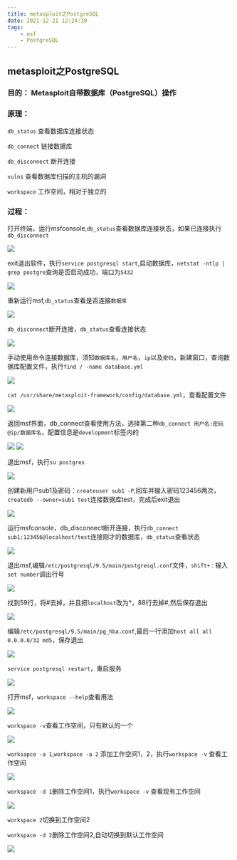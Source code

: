 ```yaml
---
title: metasploit之PostgreSQL
date: 2021-12-21 12:24:10
tags:
    - msf 
    - PostgreSQL
---
```


## metasploit之PostgreSQL

### 目的： Metasploit自带数据库（PostgreSQL）操作

### 原理： 
`db_status`     查看数据库连接状态

`db_connect`  链接数据库

`db_disconnect`    断开连接

`vulns`     查看数据库扫描的主机的漏洞

`workspace`   工作空间，相对于独立的

### 过程：

打开终端，运行msfconsole,`db_status`查看数据库连接状态，如果已连接执行`db_disconnect`

![](https://oxchang.coding.net/p/image-one/d/image/git/raw/master/metasploit%E4%B9%8BPostgreSQL/1.PNG)

exit退出软件，执行`service postgresql start`,启动数据库，`netstat -ntlp | grep postgre`查询是否启动成功，端口为`5432`

![](https://oxchang.coding.net/p/image-one/d/image/git/raw/master/metasploit%E4%B9%8BPostgreSQL/2.PNG)

重新运行msf,`db_status`查看是否连接`数据库`

![](https://oxchang.coding.net/p/image-one/d/image/git/raw/master/metasploit%E4%B9%8BPostgreSQL/3.PNG)

`db_disconnect`断开连接，`db_status`查看连接状态

![](https://oxchang.coding.net/p/image-one/d/image/git/raw/master/metasploit%E4%B9%8BPostgreSQL/4.PNG)

手动使用命令连接数据库，须知`数据库名`，`用户名`，`ip`以及`密码`，新建窗口，查询数据库配置文件，执行`find / -name database.yml`

![](https://oxchang.coding.net/p/image-one/d/image/git/raw/master/metasploit%E4%B9%8BPostgreSQL/5.PNG)

`cat /usr/share/metasploit-framework/config/database.yml`，查看配置文件

![](https://oxchang.coding.net/p/image-one/d/image/git/raw/master/metasploit%E4%B9%8BPostgreSQL/6.PNG)

返回msf界面，db_connect查看使用方法，选择第二种`db_connect 用户名:密码@ip/数据库名`，配置信息是`development`标签内的

![](https://oxchang.coding.net/p/image-one/d/image/git/raw/master/metasploit%E4%B9%8BPostgreSQL/7.PNG)
![](https://oxchang.coding.net/p/image-one/d/image/git/raw/master/metasploit%E4%B9%8BPostgreSQL/8.PNG)

退出msf，执行`su postgres`

![](https://oxchang.coding.net/p/image-one/d/image/git/raw/master/metasploit%E4%B9%8BPostgreSQL/9.PNG)

创建新用户sub1及密码：`createuser sub1 -P`,回车并输入密码123456两次，`createdb --owner=sub1 test`连接数据库test，完成后exit退出

![](https://oxchang.coding.net/p/image-one/d/image/git/raw/master/metasploit%E4%B9%8BPostgreSQL/10.PNG)

运行msfconsole，db_disconnect断开连接，执行`db_connect sub1:123456@localhost/test`连接刚才的数据库，`db_status`查看状态

![](https://oxchang.coding.net/p/image-one/d/image/git/raw/master/metasploit%E4%B9%8BPostgreSQL/11.PNG)

退出msf,编辑`/etc/postgresql/9.5/main/postgresql.conf`文件，`shift+：`输入`set number`调出行号

![](https://oxchang.coding.net/p/image-one/d/image/git/raw/master/metasploit%E4%B9%8BPostgreSQL/12.PNG)

找到59行，将#去掉，并且把`localhost`改为*，88行去掉#,然后保存退出

![](https://oxchang.coding.net/p/image-one/d/image/git/raw/master/metasploit%E4%B9%8BPostgreSQL/13.PNG)

编辑`/etc/postgresql/9.5/main/pg_hba.conf`,最后一行添加`host all all 0.0.0.0/32 md5`，保存退出

![](https://oxchang.coding.net/p/image-one/d/image/git/raw/master/metasploit%E4%B9%8BPostgreSQL/14.PNG)

`service postgresql restart`，重启服务

![](https://oxchang.coding.net/p/image-one/d/image/git/raw/master/metasploit%E4%B9%8BPostgreSQL/15.PNG)

打开msf，`workspace --help`查看用法

![](https://oxchang.coding.net/p/image-one/d/image/git/raw/master/metasploit%E4%B9%8BPostgreSQL/16.PNG)

`workspace -v`查看工作空间，只有默认的一个

![](https://oxchang.coding.net/p/image-one/d/image/git/raw/master/metasploit%E4%B9%8BPostgreSQL/17.PNG)

`worksapce -a 1`,`workspace -a 2` 添加工作空间1，2，执行`workspace -v` 查看工作空间

![](https://oxchang.coding.net/p/image-one/d/image/git/raw/master/metasploit%E4%B9%8BPostgreSQL/18.PNG)

`workspace -d 1`删除工作空间1，执行`workspace -v` 查看现有工作空间

![](https://oxchang.coding.net/p/image-one/d/image/git/raw/master/metasploit%E4%B9%8BPostgreSQL/19.PNG)

`workspace 2`切换到工作空间2

`workspace -d 2`删除工作空间2,自动切换到默认工作空间

![](https://oxchang.coding.net/p/image-one/d/image/git/raw/master/metasploit%E4%B9%8BPostgreSQL/20.PNG)